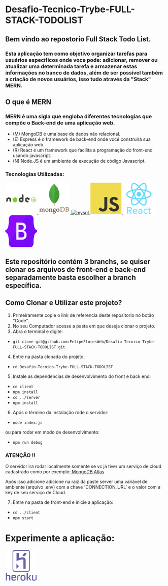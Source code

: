 <h1> Desafio-Tecnico-Trybe-FULL-STACK-TODOLIST </h1>


<h2> Bem vindo ao repostorio Full Stack Todo List.</h2>
<h3> Esta aplicação tem como objetivo organizar tarefas para usuários específicos onde voce pode: adicionar, remover ou atualizar uma determinada
tarefa e armazenar estas informações no banco de dados, além de ser possível também a criação de novos usuários, isso tudo através da "Stack" MERN.</h3>

<h2> O que é MERN </h2>
<h3>MERN é uma sigla que engloba diferentes tecnologias que compõe o Back-end de uma aplicação web.</h3>
<ul>
<li>(M) MongoDB é uma base de dados não relacional.</li>
<li>(E) Express é o framework de back-end onde você construirá sua aplicação web.</li>
<li>(R) React é um framework que facilita a programação do front-end usando javascript.</li>
<li>(N) Node.JS é um ambiente de execução de código Javascript.</li>
</ul>
<h3>Tecnologias Utilizadas:</h3>

<p align="left">
  <a href="https://nodejs.org/en/" target="_blank">
  <img src="https://raw.githubusercontent.com/devicons/devicon/master/icons/nodejs/nodejs-original-wordmark.svg" alt="node" width="100" height="100"/>
  </a>
  <a href="https://www.mongodb.com/" target="_blank">
  <img src="https://raw.githubusercontent.com/devicons/devicon/master/icons/mongodb/mongodb-original-wordmark.svg" alt="mongoDb" width="100" height="100"/>
  </a>
  <a href="https://expressjs.com/" target="_blank">
  <img src="https://w7.pngwing.com/pngs/212/722/png-transparent-web-development-express-js-javascript-software-framework-laravel-world-wide-web-purple-blue-text.png" alt="mysql" width="200" height="100"/>
  </a>
  <a href="https://developer.mozilla.org/en-US/docs/Web/JavaScript" target="_blank">
  <img src="https://raw.githubusercontent.com/devicons/devicon/master/icons/javascript/javascript-original.svg" alt="javascript" width="100" height="100"/>
  </a>
  <a href="https://reactjs.org/" target="_blank">
  <img src="https://raw.githubusercontent.com/devicons/devicon/master/icons/react/react-original-wordmark.svg" alt="react" width="100" height="100"/>
  </a>
  <a href="https://react-bootstrap.github.io/" target="_blank">
  <img src="https://raw.githubusercontent.com/devicons/devicon/master/icons/bootstrap/bootstrap-original.svg" alt="bootstrap" width="100" height="100"/>
  </a>
</p>

## Este repositório contém 3 branchs, se quiser clonar os arquivos de front-end e back-end separadamente basta escolher a branch específica.

## Como Clonar e Utilizar este projeto?

1. Primeiramente copie o link de referencia deste repositorio no botão "Code".
2. No seu Computador acesse a pasta em que deseja clonar o projeto.
3. Abra o terminal e digite:
* `git clone git@github.com:FelipeFloresWeb/Desafio-Tecnico-Trybe-FULL-STACK-TODOLIST.git`
4. Entre na ṕasta clonada do projeto:
* `cd Desafio-Tecnico-Trybe-FULL-STACK-TODOLIST`
5. Instale as dependencias de desenvolvimento do front e back end:
* `cd client`
* `npm install`
* `cd ../server`
* `npm install`
6. Após o término da instalação rode o servidor:
* `node index.js`

ou para rodar em modo de desenvolvimento:
* `npm run debug`

### ATENÇÃO :bangbang:
O servidor ira rodar localmente somente se vc já tiver um serviço de cloud cadastrado como por exemplo:<a href="https://www.mongodb.com/atlas/database" target="_blank"> MongoDB Atlas</a>

<p>Após isso adicione adicione na raiz da paste server uma variável de ambiente (arquivo .env) com a chave 'CONNECTION_URL' e o valor com a key de seu serviço de Cloud.</p>

7. Entre na pasta de front-end e inicie a aplicação:
* `cd ../client`
* `npm start`

<h1>Experimente a aplicação:</h1>
<a href="http://first-todo-list-frontend.herokuapp.com/" target="_blank">
<img src="https://raw.githubusercontent.com/devicons/devicon/master/icons/heroku/heroku-original-wordmark.svg" alt="node" width="100" height="100"/>
</a>
